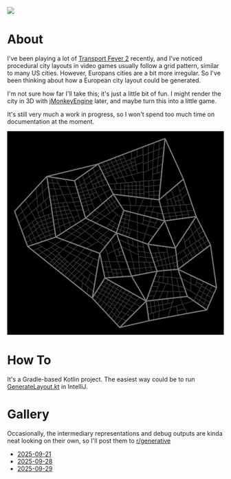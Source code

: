 <a href="https://paypal.me/benckx/2">
<img src="https://img.shields.io/badge/Donate-PayPal-green.svg"/>
</a>

# About

I've been playing a lot of [Transport Fever 2](https://store.steampowered.com/app/1066780/Transport_Fever_2/) recently,
and I've noticed procedural city layouts in video games usually follow a grid pattern, similar to many US cities.
However, Europans cities are a bit more irregular. So I've been thinking about how a European city layout could be
generated.

I'm not sure how far I'll take this; it's just a little bit of fun. I might render the city in 3D
with [jMonkeyEngine](https://github.com/jMonkeyEngine/jmonkeyengine) later, and maybe turn this into a little game.

It's still very much a work in progress, so I won't spend too much time on documentation at the moment.

<img src="images/layout04.png" alt="drawing" width="900"/>

# How To

It's a Gradle-based Kotlin project. The easiest way could be to
run [GenerateLayout.kt](src/main/kotlin/simulation/GenerateLayout.kt) in IntelliJ.

# Gallery

Occasionally, the intermediary representations and debug outputs are kinda neat looking on their own, so I'll post them
to [r/generative](https://www.reddit.com/r/generative)

- [2025-09-21](https://www.reddit.com/r/generative/comments/1nmmkoc/working_on_a_procedural_city_layout_algorithm/)
- [2025-09-28](https://www.reddit.com/r/generative/comments/1nsjnea/intermediary_representations/)
- [2025-09-29](https://www.reddit.com/r/generative/comments/1ntlhoy/update_on_my_procedural_city_layout_algorithm/)
